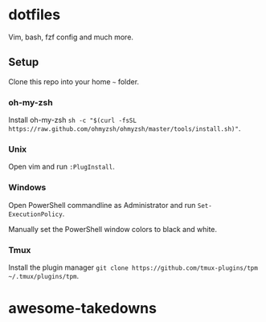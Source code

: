 # dotfiles

Vim, bash, fzf config and much more.

## Setup

Clone this repo into your home `~` folder.

### oh-my-zsh 

Install oh-my-zsh `sh -c "$(curl -fsSL https://raw.github.com/ohmyzsh/ohmyzsh/master/tools/install.sh)"`.

### Unix

Open vim and run `:PlugInstall`.

### Windows

Open PowerShell commandline as Administrator and run `Set-ExecutionPolicy`.

Manually set the PowerShell window colors to black and white.

### Tmux

Install the plugin manager `git clone https://github.com/tmux-plugins/tpm ~/.tmux/plugins/tpm`.
# awesome-takedowns
